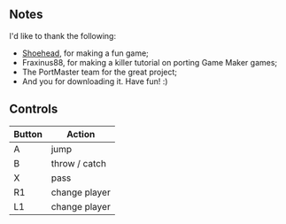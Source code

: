 ## Notes

I'd like to thank the following:
- [Shoehead](https://shoehead.itch.io/), for making a fun game;
- Fraxinus88, for making a killer tutorial on porting Game Maker games;
- The PortMaster team for the great project;
- And you for downloading it. Have fun! :)

## Controls

| Button | Action |
|--|--| 
|A|jump|
|B|throw / catch|
|X |pass|
|R1|change player|
|L1|change player|



